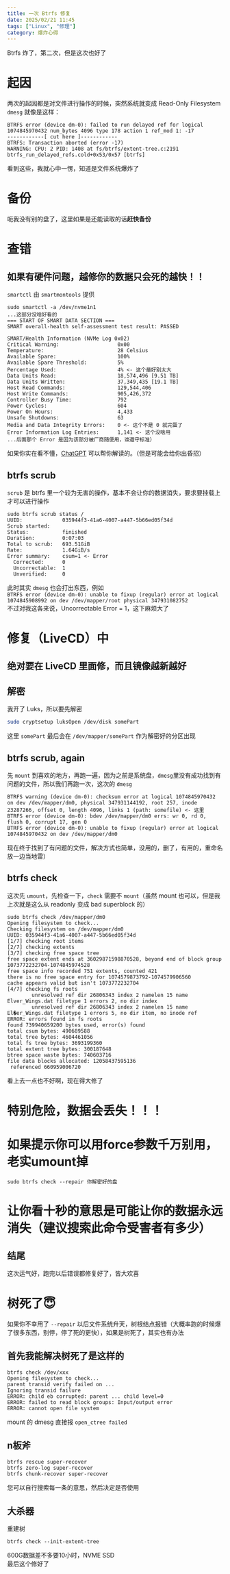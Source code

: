 ```yaml
---
title: 一次 Btrfs 修复
date: 2025/02/21 11:45
tags: ["Linux", "修理"]
category: 爆炸心得
---
```


Btrfs 炸了，第二次，但是这次也好了

<!-- more -->

# 起因
两次的起因都是对文件进行操作的时候，突然系统就变成 Read-Only Filesystem  
`dmesg` 就像是这样：
```
BTRFS error (device dm-0): failed to run delayed ref for logical 1074845970432 num_bytes 4096 type 178 action 1 ref_mod 1: -17
------------[ cut here ]------------
BTRFS: Transaction aborted (error -17)
WARNING: CPU: 2 PID: 1408 at fs/btrfs/extent-tree.c:2191 btrfs_run_delayed_refs.cold+0x53/0x57 [btrfs]
```
看到这些，我就心中一愣，知道是文件系统爆炸了

# 备份
呃我没有别的盘了，这里如果是还能读取的话**赶快备份**

# 查错
## **如果有硬件问题，越修你的数据只会死的越快！！**
`smartctl` 由 `smartmontools` 提供
```
sudo smartctl -a /dev/nvme1n1
...这部分没啥好看的
=== START OF SMART DATA SECTION ===
SMART overall-health self-assessment test result: PASSED

SMART/Health Information (NVMe Log 0x02)
Critical Warning:                   0x00
Temperature:                        28 Celsius
Available Spare:                    100%
Available Spare Threshold:          5%
Percentage Used:                    4% <- 这个最好别太大
Data Units Read:                    18,574,496 [9.51 TB]
Data Units Written:                 37,349,435 [19.1 TB]
Host Read Commands:                 129,544,406
Host Write Commands:                905,426,372
Controller Busy Time:               792
Power Cycles:                       604
Power On Hours:                     4,433
Unsafe Shutdowns:                   63
Media and Data Integrity Errors:    0 <- 这个不是 0 就完蛋了
Error Information Log Entries:      1,141 <- 这个没啥用
...后面那个 Error 是因为该部分被厂商随便用，谁遵守标准）
```
如果你实在看不懂，[ChatGPT](https://chatgpt.com) 可以帮你解读的。（但是可能会给你出昏招）

## btrfs scrub
`scrub` 是 btrfs 里一个较为无害的操作，基本不会让你的数据消失，要求要挂载上才可以进行操作
```
sudo btrfs scrub status /
UUID:             035944f3-41a6-4007-a447-5b66ed05f34d
Scrub started:    
Status:           finished
Duration:         0:07:03
Total to scrub:   693.51GiB
Rate:             1.64GiB/s
Error summary:    csum=1 <- Error
  Corrected:      0
  Uncorrectable:  1
  Unverified:     0
```
此时其实 `dmesg` 也会打出东西，例如  
`BTRFS error (device dm-0): unable to fixup (regular) error at logical 1074845908992 on dev /dev/mapper/root physical 347931082752`  
不过对我这各来说，Uncorrectable Error = 1，这下麻烦大了

# 修复（LiveCD）中
## 绝对要在 LiveCD 里面修，而且镜像越新越好
## 解密
我开了 Luks，所以要先解密
```bash
sudo cryptsetup luksOpen /dev/disk somePart
```
这里 `somePart` 最后会在 `/dev/mapper/somePart` 作为解密好的分区出现

## btrfs scrub, again
先 `mount` 到喜欢的地方，再跑一遍，因为之前是系统盘，`dmesg`里没有成功找到有问题的文件，所以我们再跑一次，这次的 `dmesg`
```
BTRFS warning (device dm-0): checksum error at logical 1074845970432 on dev /dev/mapper/dm0, physical 347931144192, root 257, inode 23287266, offset 0, length 4096, links 1 (path: somefile) <- 这里
BTRFS error (device dm-0): bdev /dev/mapper/dm0 errs: wr 0, rd 0, flush 0, corrupt 17, gen 0
BTRFS error (device dm-0): unable to fixup (regular) error at logical 1074845970432 on dev /dev/mapper/dm0
```
现在终于找到了有问题的文件，解决方式也简单，没用的，删了，有用的，重命名放一边当地雷）

## btrfs check
这次先 `umount`，先检查一下，`check` 需要不 `mount`（虽然 mount 也可以，但是我上次就是这么从 readonly 变成 bad superblock 的）
```
sudo btrfs check /dev/mapper/dm0 
Opening filesystem to check...
Checking filesystem on /dev/mapper/dm0
UUID: 035944f3-41a6-4007-a447-5b66ed05f34d
[1/7] checking root items
[2/7] checking extents
[3/7] checking free space tree
free space extent ends at 36029871598870528, beyond end of block group 1073772232704-1074845974528
free space info recorded 751 extents, counted 421
there is no free space entry for 1074579873792-1074579906560
cache appears valid but isn't 1073772232704
[4/7] checking fs roots
        unresolved ref dir 26806343 index 2 namelen 15 name Elver_Wings.dat filetype 1 errors 2, no dir index
        unresolved ref dir 26806343 index 2 namelen 15 name El�er_Wings.dat filetype 1 errors 5, no dir item, no inode ref
ERROR: errors found in fs roots
found 739940659200 bytes used, error(s) found
total csum bytes: 490689588
total tree bytes: 4604461056
total fs tree bytes: 3693199360
total extent tree bytes: 300187648
btree space waste bytes: 740603716
file data blocks allocated: 12058437595136
 referenced 660959006720
```
看上去一点也不好啊，现在得大修了
# 特别危险，数据会丢失！！！
# 如果提示你可以用force参数千万别用，老实umount掉
```
sudo btrfs check --repair 你解密好的盘
```
# 让你看十秒的意思是可能让你的数据永远消失（建议搜索此命令受害者有多少）

## 结尾
这次运气好，跑完以后错误都修复好了，皆大欢喜

# 树死了😇
如果你不幸用了 `--repair` 以后文件系统升天，树根结点报错（大概率跑的时候爆了很多东西，别停，停了死的更快），如果是树死了，其实也有办法  
## 首先我能解决树死了是这样的
```
btrfs check /dev/xxx
Opening filesystem to check...
parent transid verify failed on ...
Ignoring transid failure
ERROR: child eb corrupted: parent ... child level=0
ERROR: failed to read block groups: Input/output error
ERROR: cannot open file system
```
mount 的 dmesg 直接报 `open_ctree failed`
## n板斧
```
btrfs rescue super-recover
btrfs zero-log super-recover
btrfs chunk-recover super-recover
```
您可以自行搜索每一条的意思，然后决定是否使用
## 大杀器
重建树
```
btrfs check --init-extent-tree
```
600G数据差不多要10小时，NVME SSD  
最后这个修好了